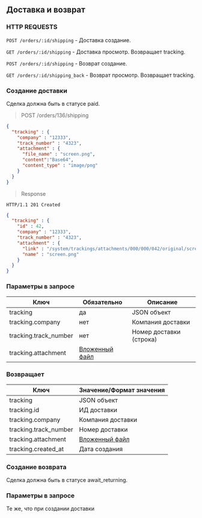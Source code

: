## Доставка и возврат

### HTTP REQUESTS

`POST /orders/:id/shipping` - Доставка создание.

`GET /orders/:id/shipping` - Доставка просмотр. Возвращает tracking.

`POST /orders/:id/shipping` - Возврат создание.

`GET /orders/:id/shipping_back` - Возврат просмотр. Возвращает tracking.

### Создание доставки

<aside class="notice">
Сделка должна быть в статусе paid.
</aside>

> POST /orders/136/shipping

```json
{
  "tracking" : {
    "company" : "12333",
    "track_number" : "4323",
    "attachment" : {
      "file_name" : "screen.png",
      "content":"Base64",
      "content_type" : "image/png"
    }
  }
}
```

> Response

```http
HTTP/1.1 201 Created
```
```json
{
  "tracking" : {
    "id" : 42,
    "company" : "12333",
    "track_number" : "4323",
    "attachment" : {
      "link" : "/system/trackings/attachments/000/000/042/original/screen.png?1457423273",
      "name" : "screen.png"
    }
  }
}
```

### Параметры в запросе

Ключ | Обязательно | Описание
--------- | ------- | -----------
tracking |	да |	JSON объект
tracking.company | нет |	Компания доставки
tracking.track_number |	нет |	Номер доставки (строка)
tracking.attachment |	[Вложенный файл](#part-728293b1f23ce809)

### Возвращает

Ключ | Значение/Формат значения
--------- | -----------
tracking |	JSON объект
tracking.id |	ИД доставки
tracking.company |	Компания доставки
tracking.track_number |	Номер доставки
tracking.attachment |	[Вложенный файл](#part-728293b1f23ce809)
tracking.created_at |	Дата создания


### Создание возврата

<aside class="notice">
 Сделка должна быть в статусе await_returning.
</aside>

### Параметры в запросе

Те же, что при создании доставки

